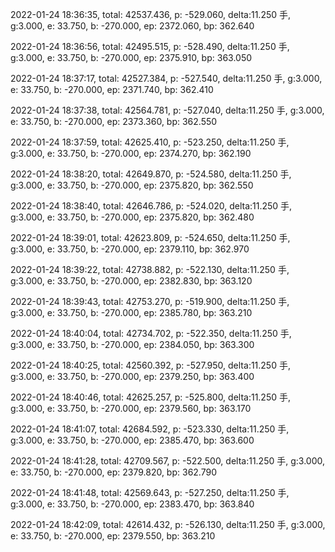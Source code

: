2022-01-24 18:36:35, total: 42537.436, p: -529.060, delta:11.250 手, g:3.000, e: 33.750, b: -270.000, ep: 2372.060, bp: 362.640

2022-01-24 18:36:56, total: 42495.515, p: -528.490, delta:11.250 手, g:3.000, e: 33.750, b: -270.000, ep: 2375.910, bp: 363.050

2022-01-24 18:37:17, total: 42527.384, p: -527.540, delta:11.250 手, g:3.000, e: 33.750, b: -270.000, ep: 2371.740, bp: 362.410

2022-01-24 18:37:38, total: 42564.781, p: -527.040, delta:11.250 手, g:3.000, e: 33.750, b: -270.000, ep: 2373.360, bp: 362.550

2022-01-24 18:37:59, total: 42625.410, p: -523.250, delta:11.250 手, g:3.000, e: 33.750, b: -270.000, ep: 2374.270, bp: 362.190

2022-01-24 18:38:20, total: 42649.870, p: -524.580, delta:11.250 手, g:3.000, e: 33.750, b: -270.000, ep: 2375.820, bp: 362.550

2022-01-24 18:38:40, total: 42646.786, p: -524.020, delta:11.250 手, g:3.000, e: 33.750, b: -270.000, ep: 2375.820, bp: 362.480

2022-01-24 18:39:01, total: 42623.809, p: -524.650, delta:11.250 手, g:3.000, e: 33.750, b: -270.000, ep: 2379.110, bp: 362.970

2022-01-24 18:39:22, total: 42738.882, p: -522.130, delta:11.250 手, g:3.000, e: 33.750, b: -270.000, ep: 2382.830, bp: 363.120

2022-01-24 18:39:43, total: 42753.270, p: -519.900, delta:11.250 手, g:3.000, e: 33.750, b: -270.000, ep: 2385.780, bp: 363.210

2022-01-24 18:40:04, total: 42734.702, p: -522.350, delta:11.250 手, g:3.000, e: 33.750, b: -270.000, ep: 2384.050, bp: 363.300

2022-01-24 18:40:25, total: 42560.392, p: -527.950, delta:11.250 手, g:3.000, e: 33.750, b: -270.000, ep: 2379.250, bp: 363.400

2022-01-24 18:40:46, total: 42625.257, p: -525.800, delta:11.250 手, g:3.000, e: 33.750, b: -270.000, ep: 2379.560, bp: 363.170

2022-01-24 18:41:07, total: 42684.592, p: -523.330, delta:11.250 手, g:3.000, e: 33.750, b: -270.000, ep: 2385.470, bp: 363.600

2022-01-24 18:41:28, total: 42709.567, p: -522.500, delta:11.250 手, g:3.000, e: 33.750, b: -270.000, ep: 2379.820, bp: 362.790

2022-01-24 18:41:48, total: 42569.643, p: -527.250, delta:11.250 手, g:3.000, e: 33.750, b: -270.000, ep: 2383.470, bp: 363.840

2022-01-24 18:42:09, total: 42614.432, p: -526.130, delta:11.250 手, g:3.000, e: 33.750, b: -270.000, ep: 2379.550, bp: 363.210